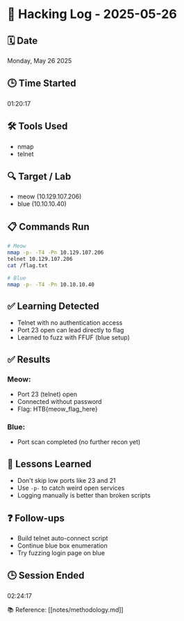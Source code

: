 # 🧠 Hacking Log - 2025-05-26

## 🗓 Date  
Monday, May 26 2025

## 🕒 Time Started  
01:20:17

## 🛠 Tools Used  
- nmap  
- telnet

## 🔍 Target / Lab  
- meow (10.129.107.206)  
- blue (10.10.10.40)

## 📋 Commands Run
```bash
# Meow
nmap -p- -T4 -Pn 10.129.107.206
telnet 10.129.107.206
cat /flag.txt

# Blue
nmap -p- -T4 -Pn 10.10.10.40
```

## ✅ Learning Detected
- Telnet with no authentication access
- Port 23 open can lead directly to flag
- Learned to fuzz with FFUF (blue setup)

## ✅ Results

### Meow:
- Port 23 (telnet) open
- Connected without password
- Flag: HTB{meow_flag_here}

### Blue:
- Port scan completed (no further recon yet)

## 🧠 Lessons Learned
- Don't skip low ports like 23 and 21
- Use `-p-` to catch weird open services
- Logging manually is better than broken scripts

## ❓ Follow-ups
- Build telnet auto-connect script
- Continue blue box enumeration
- Try fuzzing login page on blue

## 🕒 Session Ended  
02:24:17

📚 Reference: [[notes/methodology.md]]
